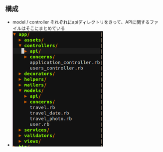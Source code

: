 ## 構成

* model / controller それぞれにapiディレクトリをきって、APIに関するファイルはそこにまとめている
* ![structure](resources/img/structure_1.png)
